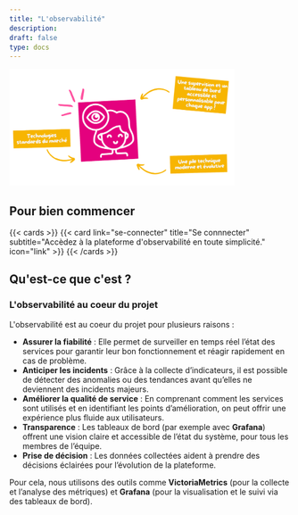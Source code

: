 ```yaml
---
title: "L'observabilité"
description:
draft: false
type: docs
---
```


<img src="./observabilite.png" alt="Observabilité" style="width:80%;">

## Pour bien commencer

{{< cards >}}
  {{< card link="se-connecter" title="Se connnecter" subtitle="Accèdez à la plateforme d'observabilité en toute simplicité." icon="link" >}}
{{< /cards >}}

## Qu'est-ce que c'est ?

### L'observabilité au coeur du projet

L'observabilité est au coeur du projet pour plusieurs raisons :

- **Assurer la fiabilité** : Elle permet de surveiller en temps réel l’état des services pour garantir leur bon fonctionnement et réagir rapidement en cas de problème.
- **Anticiper les incidents** : Grâce à la collecte d’indicateurs, il est possible de détecter des anomalies ou des tendances avant qu’elles ne deviennent des incidents majeurs.
- **Améliorer la qualité de service** : En comprenant comment les services sont utilisés et en identifiant les points d’amélioration, on peut offrir une expérience plus fluide aux utilisateurs.
- **Transparence** : Les tableaux de bord (par exemple avec **Grafana**) offrent une vision claire et accessible de l’état du système, pour tous les membres de l’équipe.
- **Prise de décision** : Les données collectées aident à prendre des décisions éclairées pour l’évolution de la plateforme.

Pour cela, nous utilisons des outils comme **VictoriaMetrics** (pour la collecte et l’analyse des métriques) et **Grafana** (pour la visualisation et le suivi via des tableaux de bord).
